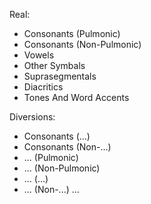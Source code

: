 Real:

- Consonants (Pulmonic)
- Consonants (Non-Pulmonic)
- Vowels
- Other Symbals
- Suprasegmentals
- Diacritics
- Tones And Word Accents

Diversions:

- Consonants (...)
- Consonants (Non-...)
- ... (Pulmonic)
- ... (Non-Pulmonic)
- ... (...)
- ... (Non-...)
  ...
